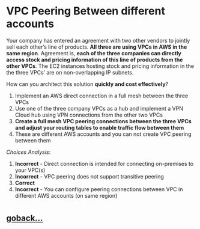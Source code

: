 # VPC Peering Between different accounts

Your company has entered an agreement with two other vendors to jointly sell each other’s line of products. **All three are using VPCs in AWS in the same region**. Agreement is, **each of the three companies can directly access stock and pricing information of this line of products from the other VPCs**. The EC2 instances hosting stock and pricing information in the the three VPCs’ are on non-overlapping IP subnets.

How can you architect this solution **quickly and cost effectively**?

1. Implement an AWS direct connection in a full mesh between the three VPCs
2. Use one of the three company VPCs as a hub and implement a VPN Cloud hub using VPN connections from the other two VPCs
3. **Create a full mesh VPC peering connections between the three VPCs and adjust your routing tables to enable traffic flow between them**
4. These are different AWS accounts and you can not create VPC peering between them

_Choices Analysis_:
1. **Incorrect** - Direct connection is intended for connecting on-premises to your VPC(s)
2. **Incorrect** - VPC peering does not support transitive peering
3. **Correct**
4. **Incorrect** - You can configure peering connections between VPC in different AWS accounts (on same region)




#
## [goback...](./index.md)